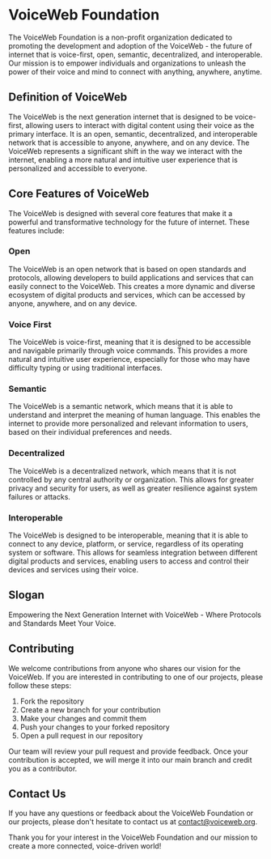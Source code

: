 # VoiceWeb Foundation

The VoiceWeb Foundation is a non-profit organization dedicated to promoting the development and adoption of the VoiceWeb - the future of internet that is voice-first, open, semantic, decentralized, and interoperable. Our mission is to empower individuals and organizations to unleash the power of their voice and mind to connect with anything, anywhere, anytime.

## Definition of VoiceWeb

The VoiceWeb is the next generation internet that is designed to be voice-first, allowing users to interact with digital content using their voice as the primary interface. It is an open, semantic, decentralized, and interoperable network that is accessible to anyone, anywhere, and on any device. The VoiceWeb represents a significant shift in the way we interact with the internet, enabling a more natural and intuitive user experience that is personalized and accessible to everyone.

## Core Features of VoiceWeb

The VoiceWeb is designed with several core features that make it a powerful and transformative technology for the future of internet. These features include:

### Open

The VoiceWeb is an open network that is based on open standards and protocols, allowing developers to build applications and services that can easily connect to the VoiceWeb. This creates a more dynamic and diverse ecosystem of digital products and services, which can be accessed by anyone, anywhere, and on any device.

### Voice First

The VoiceWeb is voice-first, meaning that it is designed to be accessible and navigable primarily through voice commands. This provides a more natural and intuitive user experience, especially for those who may have difficulty typing or using traditional interfaces.

### Semantic

The VoiceWeb is a semantic network, which means that it is able to understand and interpret the meaning of human language. This enables the internet to provide more personalized and relevant information to users, based on their individual preferences and needs.

### Decentralized

The VoiceWeb is a decentralized network, which means that it is not controlled by any central authority or organization. This allows for greater privacy and security for users, as well as greater resilience against system failures or attacks.

### Interoperable

The VoiceWeb is designed to be interoperable, meaning that it is able to connect to any device, platform, or service, regardless of its operating system or software. This allows for seamless integration between different digital products and services, enabling users to access and control their devices and services using their voice.

## Slogan

Empowering the Next Generation Internet with VoiceWeb - Where Protocols and Standards Meet Your Voice.

## Contributing

We welcome contributions from anyone who shares our vision for the VoiceWeb. If you are interested in contributing to one of our projects, please follow these steps:

1. Fork the repository
2. Create a new branch for your contribution
3. Make your changes and commit them
4. Push your changes to your forked repository
5. Open a pull request in our repository

Our team will review your pull request and provide feedback. Once your contribution is accepted, we will merge it into our main branch and credit you as a contributor.

## Contact Us

If you have any questions or feedback about the VoiceWeb Foundation or our projects, please don't hesitate to contact us at [contact@voiceweb.org](mailto:contact@voiceweb.org).

Thank you for your interest in the VoiceWeb Foundation and our mission to create a more connected, voice-driven world!
